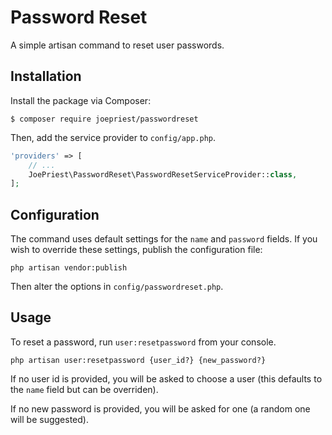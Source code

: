 # Password Reset
A simple artisan command to reset user passwords.

## Installation

Install the package via Composer:

```shell
$ composer require joepriest/passwordreset
```

Then, add the service provider to `config/app.php`.

```php
'providers' => [
    // ...
    JoePriest\PasswordReset\PasswordResetServiceProvider::class,
];
```

## Configuration
The command uses default settings for the `name` and `password` fields. If you wish to override these settings, publish the configuration file:
```shell
php artisan vendor:publish
```
Then alter the options in `config/passwordreset.php`.

## Usage

To reset a password, run `user:resetpassword` from your console.

```shell
php artisan user:resetpassword {user_id?} {new_password?}
```

If no user id is provided, you will be asked to choose a user (this defaults to the `name` field but can be overriden).

If no new password is provided, you will be asked for one (a random one will be suggested).
